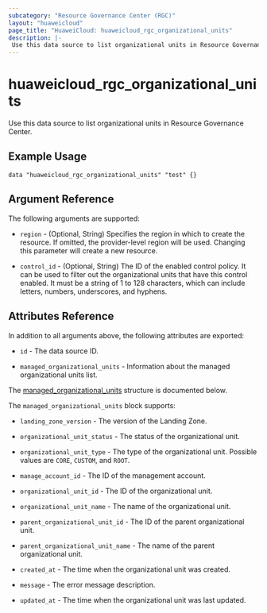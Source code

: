 ```yaml
---
subcategory: "Resource Governance Center (RGC)"
layout: "huaweicloud"
page_title: "HuaweiCloud: huaweicloud_rgc_organizational_units"
description: |-
 Use this data source to list organizational units in Resource Governance Center.
---
```


# huaweicloud_rgc_organizational_units

Use this data source to list organizational units in Resource Governance Center.

## Example Usage

```hcl
data "huaweicloud_rgc_organizational_units" "test" {}
```

## Argument Reference

The following arguments are supported:

* `region` - (Optional, String) Specifies the region in which to create the resource.
  If omitted, the provider-level region will be used. Changing this parameter will create a new resource.

* `control_id` - (Optional, String) The ID of the enabled control policy. It can be used to filter out the
  organizational units that have this control enabled. It must be a string of 1 to 128 characters,
  which can include letters, numbers, underscores, and hyphens.

## Attributes Reference

In addition to all arguments above, the following attributes are exported:

* `id` - The data source ID.

* `managed_organizational_units` - Information about the managed organizational units list.

The [managed_organizational_units](#managed_organizational_units) structure is documented below.

<a name="managed_organizational_units"></a>
The `managed_organizational_units` block supports:

* `landing_zone_version` - The version of the Landing Zone.

* `organizational_unit_status` - The status of the organizational unit.

* `organizational_unit_type` - The type of the organizational unit. Possible values are `CORE`, `CUSTOM`, and `ROOT`.

* `manage_account_id` - The ID of the management account.

* `organizational_unit_id` - The ID of the organizational unit.

* `organizational_unit_name` - The name of the organizational unit.

* `parent_organizational_unit_id` - The ID of the parent organizational unit.

* `parent_organizational_unit_name` - The name of the parent organizational unit.

* `created_at` - The time when the organizational unit was created.

* `message` - The error message description.

* `updated_at` - The time when the organizational unit was last updated.
